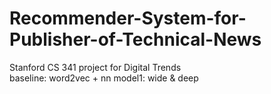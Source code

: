 # Recommender-System-for-Publisher-of-Technical-News
Stanford CS 341 project for Digital Trends <br>
baseline: word2vec + nn
model1: wide & deep

